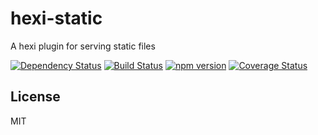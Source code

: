 # hexi-static

A hexi plugin for serving static files

[![Dependency Status](https://david-dm.org/zkochan/hexi-static/status.svg?style=flat)](https://david-dm.org/zkochan/hexi-static)
[![Build Status](https://travis-ci.org/zkochan/hexi-static.svg?branch=master)](https://travis-ci.org/zkochan/hexi-static)
[![npm version](https://badge.fury.io/js/hexi-static.svg)](http://badge.fury.io/js/hexi-static)
[![Coverage Status](https://coveralls.io/repos/zkochan/hexi-static/badge.svg?branch=master&service=github)](https://coveralls.io/github/zkochan/hexi-static?branch=master)


## License

MIT
